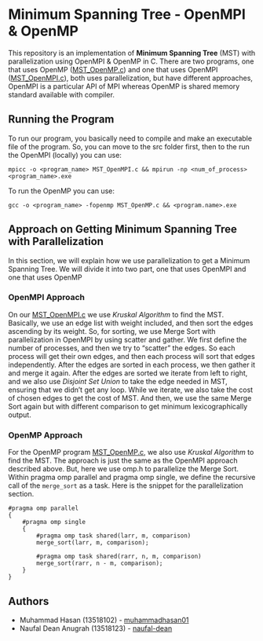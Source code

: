 # Minimum Spanning Tree - OpenMPI & OpenMP

This repository is an implementation of __Minimum Spanning Tree__ (MST) with parallelization using OpenMPI & OpenMP in C. There are two programs, one that uses OpenMP ([MST_OpenMP.c](./src/MST_OpenMP.c)) and one that uses OpenMPI ([MST_OpenMPI.c](./src/OpenMPI.c)), both uses parallelization, but have different approaches, OpenMPI is a particular API of MPI whereas OpenMP is shared memory standard available with compiler.

## Running the Program

To run our program, you basically need to compile and make an executable file of the program. So, you can move to the src folder first, then to the run the OpenMPI (locally) you can use:

```
mpicc -o <program_name> MST_OpenMPI.c && mpirun -np <num_of_process> <program_name>.exe
```

To run the OpenMP you can use:

```
gcc -o <program_name> -fopenmp MST_OpenMP.c && <program.name>.exe
```

## Approach on Getting Minimum Spanning Tree with Parallelization

In this section, we will explain how we use parallelization to get a Minimum Spanning Tree. We will divide it into two part, one that uses OpenMPI and one that uses OpenMP

### OpenMPI Approach

On our [MST_OpenMPI.c](./src/MST_OpenMPI.c) we use *Kruskal Algorithm* to find the MST. Basically, we use an edge list with weight included, and then sort the edges ascending by its weight. So, for sorting, we use Merge Sort with parallelization in OpenMPI by using scatter and gather. We first define the number of processes, and then we try to “scatter” the edges. So each process will get their own edges, and then each process will sort that edges independently. After the edges are sorted in each process, we then gather it and merge it again. After the edges are sorted we iterate from left to right, and we also use _Disjoint Set Union_ to take the edge needed in MST, ensuring that we didn’t get any loop. While we iterate, we also take the cost of chosen edges to get the cost of MST. And then, we use the same Merge Sort again but with different comparison to get minimum lexicographically output.

### OpenMP Approach

For the OpenMP program [MST_OpenMP.c](./src/MST_OpenMP.c), we also use *Kruskal Algorithm* to find the MST. The approach is just the same as the OpenMPI approach described above. But, here we use omp.h to parallelize the Merge Sort. Within pragma omp parallel and pragma omp single, we define the recursive call of the `merge_sort` as a task. Here is the snippet for the parallelization section.

```
#pragma omp parallel
{
    #pragma omp single
    {
        #pragma omp task shared(larr, m, comparison)
        merge_sort(larr, m, comparison);

        #pragma omp task shared(rarr, n, m, comparison)
        merge_sort(rarr, n - m, comparison);
    }
}
```

## Authors

- Muhammad Hasan (13518102) - [muhammadhasan01](https://github.com/muhammadhasan01)
- Naufal Dean Anugrah (13518123) - [naufal-dean](https://github.com/naufal-dean)
